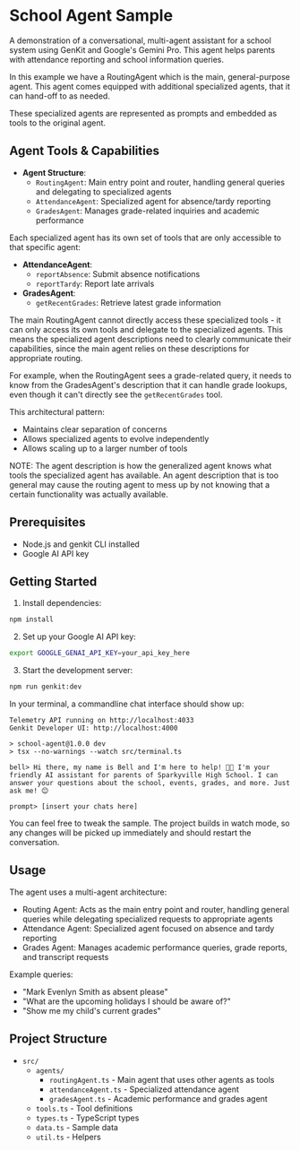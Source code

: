 # School Agent Sample

A demonstration of a conversational, multi-agent assistant for a school system using GenKit and Google's Gemini Pro. This agent helps parents with attendance reporting and school information queries.

In this example we have a RoutingAgent which is the main, general-purpose agent.
This agent comes equipped with additional specialized agents, that it can hand-off to as needed.

These specialized agents are represented as prompts and embedded as tools to the original agent.

## Agent Tools & Capabilities

- **Agent Structure**:
  - `RoutingAgent`: Main entry point and router, handling general queries and delegating to specialized agents
  - `AttendanceAgent`: Specialized agent for absence/tardy reporting
  - `GradesAgent`: Manages grade-related inquiries and academic performance

Each specialized agent has its own set of tools that are only accessible to that specific agent:

- **AttendanceAgent**:
  - `reportAbsence`: Submit absence notifications
  - `reportTardy`: Report late arrivals
- **GradesAgent**:
  - `getRecentGrades`: Retrieve latest grade information

The main RoutingAgent cannot directly access these specialized tools - it can only access its own tools and delegate to the specialized agents. This means the specialized agent descriptions need to clearly communicate their capabilities, since the main agent relies on these descriptions for appropriate routing.

For example, when the RoutingAgent sees a grade-related query, it needs to know from the GradesAgent's description that it can handle grade lookups, even though it can't directly see the `getRecentGrades` tool.

This architectural pattern:

- Maintains clear separation of concerns
- Allows specialized agents to evolve independently
- Allows scaling up to a larger number of tools

NOTE: The agent description is how the generalized agent knows what tools the specialized agent has available. An agent description that is too general may cause the routing agent to mess up by not knowing that a certain functionality was actually available.

## Prerequisites

- Node.js and genkit CLI installed
- Google AI API key

## Getting Started

1. Install dependencies:

```bash
npm install
```

2. Set up your Google AI API key:

```bash
export GOOGLE_GENAI_API_KEY=your_api_key_here
```

3. Start the development server:

```bash
npm run genkit:dev
```

In your terminal, a commandline chat interface should show up:

```
Telemetry API running on http://localhost:4033
Genkit Developer UI: http://localhost:4000

> school-agent@1.0.0 dev
> tsx --no-warnings --watch src/terminal.ts

bell> Hi there, my name is Bell and I'm here to help! 👋🎉 I'm your friendly AI assistant for parents of Sparkyville High School. I can answer your questions about the school, events, grades, and more. Just ask me! 😊

prompt> [insert your chats here]
```

You can feel free to tweak the sample. The project builds in watch mode, so any changes will be picked up immediately and should restart the conversation.

## Usage

The agent uses a multi-agent architecture:

- Routing Agent: Acts as the main entry point and router, handling general queries while delegating specialized requests to appropriate agents
- Attendance Agent: Specialized agent focused on absence and tardy reporting
- Grades Agent: Manages academic performance queries, grade reports, and transcript requests

Example queries:

- "Mark Evenlyn Smith as absent please"
- "What are the upcoming holidays I should be aware of?"
- "Show me my child's current grades"

## Project Structure

- `src/`
  - `agents/`
    - `routingAgent.ts` - Main agent that uses other agents as tools
    - `attendanceAgent.ts` - Specialized attendance agent
    - `gradesAgent.ts` - Academic performance and grades agent
  - `tools.ts` - Tool definitions
  - `types.ts` - TypeScript types
  - `data.ts` - Sample data
  - `util.ts` - Helpers
